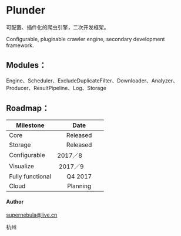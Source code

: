 # Plunder

可配置、插件化的爬虫引擎，二次开发框架。

Configurable, pluginable crawler engine, secondary development framework.

## Modules：

Engine、Scheduler、ExcludeDuplicateFilter、Downloader、Analyzer、Producer、ResultPipeline、Log、Storage

## Roadmap：

| Milestone        | Date               |
| ---------------- |:------------------:|
| Core             | Released           |
| Storage          | Released           |
| Configurable     | 2017／8            |
| Visualize        | 2017／9            |
| Fully functional | Q4 2017            |
| Cloud            | Planning           |

#### Author

supernebula@live.cn

杭州
